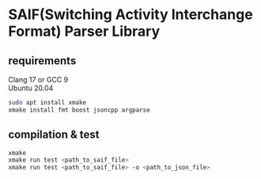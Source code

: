 # SAIF(Switching Activity Interchange Format) Parser Library

## requirements

Clang 17 or GCC 9   
Ubuntu 20.04

```bash
sudo apt install xmake
xmake install fmt boost jsoncpp argparse
```

## compilation & test
```bash
xmake
xmake run test <path_to_saif_file>
xmake run test <path_to_saif_file> -o <path_to_json_file>
```